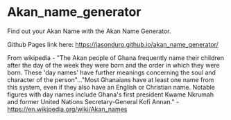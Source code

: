 # Akan_name_generator

Find out your Akan Name with the Akan Name Generator.

Github Pages link here: https://jasonduro.github.io/akan_name_generator/

From wikipedia - "The Akan people of Ghana frequently name their children after the day of the week they were born and the order in which they were born. These 'day names' have further meanings concerning the soul and character of the person"..."Most Ghanaians have at least one name from this system, even if they also have an English or Christian name. Notable figures with day names include Ghana's first president Kwame Nkrumah and former United Nations Secretary-General Kofi Annan." - https://en.wikipedia.org/wiki/Akan_names
